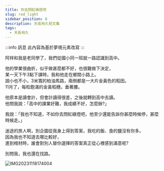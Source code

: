 ```yaml
---
title: 你去問紅綠燈吧
slug: red_light
sidebar_position: 8
description: 天長地久短文集
tags:
  - 天長地久
---
```


:::info 訊息
此內容為基於夢境元素改寫
:::

阿祥和我是老同學了，我們從國小同一班就一路認識到高中。  

他的學業很曲折，似乎做甚麼都不好，也很難做下決定，  
某一天下午3點下課時，我和他走在鄉間小路上。  
說小也不小，3米寬的柏油馬路，兩側都是一大片金黃色的稻田。  
11月了，每粒飽滿的金黃稻穗，垂著腰。  

他原本是讀會計，但會計讀得很差，之後就轉到高中去讀。  
他問我說：「高中的課業好難，我成績不好，怎麼辦?」  

我說：「我也不知道，不如你去問紅綠燈吧，他至少還能告訴你甚麼時候停，甚麼時候走。」  

迷途的旅人啊，別企圖從我身上得到答案，我吃的飯、食的鹽沒有你多。  
因為我也不知道去哪比較好，  
進到棺材時，誰會對別人替你選擇的答案真正從心裡感到滿意呢?  

別問我，我也還在找路。

![IMG20231118174004](https://e.brid.cf/i/2023/12/14/xqov1r.jpg)